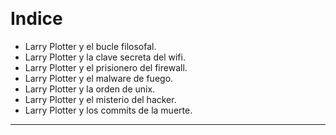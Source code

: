 ﻿﻿﻿﻿﻿﻿﻿﻿# Indice* Larry Plotter y el bucle filosofal.* Larry Plotter y la clave secreta del wifi.* Larry Plotter y el prisionero del firewall.* Larry Plotter y el malware de fuego.* Larry Plotter y la orden de unix.* Larry Plotter y el misterio del hacker.* Larry Plotter y los commits de la muerte.----------------